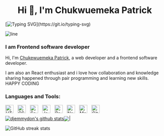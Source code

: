 
<h1 align="center">Hi 👋, I'm Chukwuemeka Patrick</h1>

[![Typing SVG](https://readme-typing-svg.herokuapp.com?font=Architects+Daughter&size=30&color=7AF79A&lines=djemmydon+here...;I'm+a+frontend+developer;I'm+available+for+hire;)](https://git.io/typing-svg)

![line](./img/line.gif)

### I am Frontend software developer
Hi, I'm [Chukewuemeka Patrick](https://patrickemeka.vercel.app/), a  web developer and a frontend software developer.

 I am also an React enthusiast and i love how collaboration and knowledge sharing happened through pair programming and learning new skills. HAPPY CODING 

### Languages and Tools:

[<img align="left" alt="HTML5" width="26px" src="https://cdn.jsdelivr.net/gh/devicons/devicon/icons/html5/html5-original.svg" style="padding-right:10px;" />](https://www.w3schools.com/html/)
[<img align="left" alt="CSS3" width="26px" src="https://cdn.jsdelivr.net/gh/devicons/devicon/icons/css3/css3-original.svg" style="padding-right:10px;" />](https://www.w3schools.com/css/)
[<img align="left" alt="Sass" width="26px" src="https://cdn.jsdelivr.net/gh/devicons/devicon/icons/sass/sass-original.svg" style="padding-right:10px;" />](https://sass-lang.com/)
[<img align="left" alt="JavaScript" width="26px" src="https://cdn.jsdelivr.net/gh/devicons/devicon/icons/javascript/javascript-original.svg" style="padding-right:10px;" />](https://www.javascript.com/)
[<img align="left" alt="React" width="26px" src="https://cdn.jsdelivr.net/gh/devicons/devicon/icons/react/react-original.svg" style="padding-right:10px;" />](https://reactjs.org/)
[<img align="left" alt="Node.js" width="26px" src="https://cdn.jsdelivr.net/gh/devicons/devicon/icons/nodejs/nodejs-original.svg" style="padding-right:10px;" />](https://nodejs.org/)
[<img align="left" alt="MongoDB" width="26px" src="https://cdn.jsdelivr.net/gh/devicons/devicon/icons/mongodb/mongodb-original.svg" style="padding-right:10px;" />](https://www.mongodb.com/)
[<img align="left" alt="Git" width="26px" src="https://cdn.jsdelivr.net/gh/devicons/devicon/icons/git/git-original.svg" style="padding-right:10px;" />](https://git.com)

<br/><br/>
<a href="https://github.com/djemmydon/github-readme-stats"><img align="center" src="https://github-readme-stats.vercel.app/api?username=djemmydon&show_icons=true&include_all_commits=true&theme=buefy&hide_border=true" alt="djemmydon's github stats" /></a><img align="center" src="https://github-readme-stats.vercel.app/api/top-langs/?username=djemmydon&layout=compact&theme=buefy&hide_border=true" /></a>|

![GitHub streak stats](https://github-readme-streak-stats.herokuapp.com/?user=djemmydon) 
